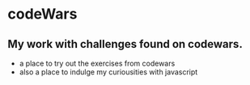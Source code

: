 # codeWars

## My work with challenges found on codewars.

- a place to try out the exercises from codewars
- also a place to indulge my curiousities with javascript
